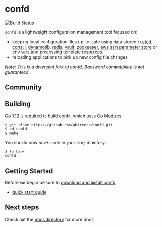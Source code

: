# confd

[![Build Status](https://travis-ci.com/abtreece/confd.svg?branch=master)](https://travis-ci.com/abtreece/confd)

`confd` is a lightweight configuration management tool focused on:

* keeping local configuration files up-to-date using data stored in [etcd](https://github.com/coreos/etcd),
  [consul](http://consul.io), [dynamodb](http://aws.amazon.com/dynamodb/), [redis](http://redis.io),
  [vault](https://vaultproject.io), [zookeeper](https://zookeeper.apache.org), [aws ssm parameter store](https://aws.amazon.com/ec2/systems-manager/) or env vars and processing [template resources](docs/template-resources.md).
* reloading applications to pick up new config file changes

*Note: This is a divergent fork of [confd](https://github.com/kelseyhightower/confd). Backward compatibility is not guaranteed*

## Community


## Building

Go 1.12 is required to build confd, which uses Go Modules

```
$ git clone https://github.com/abtreece/confd.git
$ cd confd
$ make
```

You should now have `confd` in your `bin/` directory:

```
$ ls bin/
confd
```

## Getting Started

Before we begin be sure to [download and install confd](docs/installation.md).

* [quick start guide](docs/quick-start-guide.md)

## Next steps

Check out the [docs directory](docs) for more docs.

